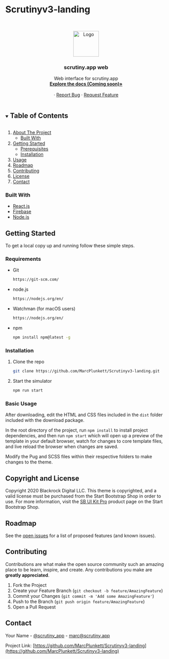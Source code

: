 # Scrutinyv3-landing

<!--
*** Thanks for checking out the Best-README-Template. If you have a suggestion
*** that would make this better, please fork the repo and create a pull request
*** or simply open an issue with the tag "enhancement".
*** Thanks again! Now go create something AMAZING! :D
***
***
***
*** To avoid retyping too much info. Do a search and replace for the following:
*** MarcPlunkett, Scrutinyv3-landing, scrutiny_app, marc@scrutiny.app, scrutiny.app mobile interface,     Mobile interface for scrutiny.app

-->



<!-- PROJECT SHIELDS -->
<!--
*** I'm using markdown "reference style" links for readability.
*** Reference links are enclosed in brackets [ ] instead of parentheses ( ).
*** See the bottom of this document for the declaration of the reference variables
*** for contributors-url, forks-url, etc. This is an optional, concise syntax you may use.
*** https://www.markdownguide.org/basic-syntax/#reference-style-links
-->

<!-- PROJECT LOGO -->
<br />
<p align="center">
  <a href="https://github.com/MarcPlunkett/Scrutinyv3-landing">
    <img src="public/favicon.svg" alt="Logo" width="80" height="80">
  </a>

  <h3 align="center">scrutiny.app web</h3>

  <p align="center">
    Web interface for scrutiny.app
    <br />
    <a href="https://github.com/github_username/Scrutinyv3-landing"><strong>Explore the docs (Coming soon)»</strong></a>
    <br />
    <br />
    ·
    <a href="https://github.com/MarcPlunkett/Scrutinyv3-landing/issues">Report Bug</a>
    ·
    <a href="https://github.com/MarcPlunkett/Scrutinyv3-landing/issues">Request Feature</a>
  </p>
</p>



<!-- TABLE OF CONTENTS -->
<details open="open">
  <summary><h2 style="display: inline-block">Table of Contents</h2></summary>
  <ol>
    <li>
      <a href="#about-the-project">About The Project</a>
      <ul>
        <li><a href="#built-with">Built With</a></li>
      </ul>
    </li>
    <li>
      <a href="#getting-started">Getting Started</a>
      <ul>
        <li><a href="#prerequisites">Prerequisites</a></li>
        <li><a href="#installation">Installation</a></li>
      </ul>
    </li>
    <li><a href="#usage">Usage</a></li>
    <li><a href="#roadmap">Roadmap</a></li>
    <li><a href="#contributing">Contributing</a></li>
    <li><a href="#license">License</a></li>
    <li><a href="#contact">Contact</a></li>
    <!-- <li><a href="#acknowledgements">Acknowledgements</a></li> -->
  </ol>
</details>



<!-- ABOUT THE PROJECT -->


### Built With
* [React.js](https://reactjs.org/docs/getting-started.html)
* [Firebase](https://firebase.google.com/docs)
* [Node.js](https://nodejs.org/en/docs/)

<!-- GETTING STARTED -->
## Getting Started

To get a local copy up and running follow these simple steps.

### Requirements
* Git
  ```sh
  https://git-scm.com/
  ```

* node.js
  ```sh
  https://nodejs.org/en/  
  ```
* Watchman (for macOS users)
  ```sh
  https://nodejs.org/en/  

  ```
* npm
  ```sh
  npm install npm@latest -g
  ```

### Installation

1. Clone the repo
   ```sh
   git clone https://github.com/MarcPlunkett/Scrutinyv3-landing.git
   ```
2. Start the simulator
   ```sh
   npm run start
   ```

### Basic Usage

After downloading, edit the HTML and CSS files included in the `dist` folder included with the download package.

In the root directory of the project, run `npm install` to install project dependencies, and then run `npm start` which will open up a preview of the template in your default browser, watch for changes to core template files, and live reload the browser when changes are saved.

Modify the Pug and SCSS files within their respective folders to make changes to the theme.

## Copyright and License

Copyright 2020 Blackrock Digital LLC. This theme is copyrighted, and a valid license must be purchased from the Start Bootstrap Shop in order to use. For more information, visit the [SB UI Kit Pro](https://shop.startbootstrap.com/products/sb-ui-kit-pro/) product page on the Start Bootstrap Shop.

<!-- USAGE EXAMPLES -->
<!-- ## Usage

Use this space to show useful examples of how a project can be used. Additional screenshots, code examples and demos work well in this space. You may also link to more resources.

_For more examples, please refer to the [Documentation](https://example.com)_ -->



<!-- ROADMAP -->
## Roadmap

See the [open issues](https://github.com/MarcPlunkett/Scrutinyv3-landing/issues) for a list of proposed features (and known issues).



<!-- CONTRIBUTING -->
## Contributing

Contributions are what make the open source community such an amazing place to be learn, inspire, and create. Any contributions you make are **greatly appreciated**.

1. Fork the Project
2. Create your Feature Branch (`git checkout -b feature/AmazingFeature`)
3. Commit your Changes (`git commit -m 'Add some AmazingFeature'`)
4. Push to the Branch (`git push origin feature/AmazingFeature`)
5. Open a Pull Request



<!-- LICENSE
## License

Distributed under the MIT License. See `LICENSE` for more information. -->



<!-- CONTACT -->
## Contact

Your Name - [@scrutiny_app](https://twitter.com/scrutiny_app) - marc@scrutiny.app

Project Link: [https://github.com/MarcPlunkett/Scrutinyv3-landing](https://github.com/MarcPlunkett/Scrutinyv3-landing)



<!-- ACKNOWLEDGEMENTS -->
<!-- ## Acknowledgements

* []()
* []()
* []() -->

<!-- MARKDOWN LINKS & IMAGES -->
<!-- https://www.markdownguide.org/basic-syntax/#reference-style-links -->
[contributors-shield]: https://img.shields.io/github/contributors/MarcPlunkett/repo.svg?style=for-the-badge
[contributors-url]: https://github.com/MarcPlunkett/Scrutinyv3-landing/graphs/contributors

[issues-shield]: https://img.shields.io/github/issues/MarcPlunkett/repo.svg?style=for-the-badge
[issues-url]: https://github.com/MarcPlunkett/Scrutinyv3-landing/issues

[license-shield]: https://img.shields.io/github/license/MarcPlunkett/repo.svg?style=for-the-badge
[license-url]: https://github.com/MarcPlunkett/repo/blob/master/LICENSE.txt

[linkedin-shield]: https://img.shields.io/badge/-LinkedIn-black.svg?style=for-the-badge&logo=linkedin&colorB=555
[linkedin-url]: https://www.linkedin.com/company/scrutiny

